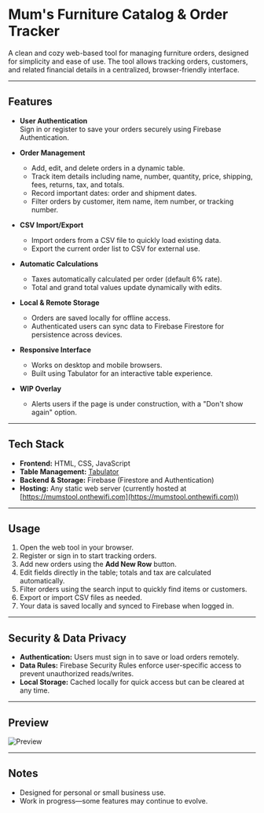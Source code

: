 # Mum's Furniture Catalog & Order Tracker

A clean and cozy web-based tool for managing furniture orders, designed for simplicity and ease of use. The tool allows tracking orders, customers, and related financial details in a centralized, browser-friendly interface.

---

## Features

- **User Authentication**  
  Sign in or register to save your orders securely using Firebase Authentication.

- **Order Management**  
  - Add, edit, and delete orders in a dynamic table.  
  - Track item details including name, number, quantity, price, shipping, fees, returns, tax, and totals.  
  - Record important dates: order and shipment dates.  
  - Filter orders by customer, item name, item number, or tracking number.

- **CSV Import/Export**  
  - Import orders from a CSV file to quickly load existing data.  
  - Export the current order list to CSV for external use.

- **Automatic Calculations**  
  - Taxes automatically calculated per order (default 6% rate).  
  - Total and grand total values update dynamically with edits.

- **Local & Remote Storage**  
  - Orders are saved locally for offline access.  
  - Authenticated users can sync data to Firebase Firestore for persistence across devices.

- **Responsive Interface**  
  - Works on desktop and mobile browsers.  
  - Built using Tabulator for an interactive table experience.

- **WIP Overlay**  
  - Alerts users if the page is under construction, with a "Don't show again" option.

---

## Tech Stack

- **Frontend:** HTML, CSS, JavaScript  
- **Table Management:** [Tabulator](https://tabulator.info/)  
- **Backend & Storage:** Firebase (Firestore and Authentication)  
- **Hosting:** Any static web server (currently hosted at [https://mumstool.onthewifi.com](https://mumstool.onthewifi.com))

---

## Usage

1. Open the web tool in your browser.  
2. Register or sign in to start tracking orders.  
3. Add new orders using the **Add New Row** button.  
4. Edit fields directly in the table; totals and tax are calculated automatically.  
5. Filter orders using the search input to quickly find items or customers.  
6. Export or import CSV files as needed.  
7. Your data is saved locally and synced to Firebase when logged in.

---

## Security & Data Privacy

- **Authentication:** Users must sign in to save or load orders remotely.  
- **Data Rules:** Firebase Security Rules enforce user-specific access to prevent unauthorized reads/writes.  
- **Local Storage:** Cached locally for quick access but can be cleared at any time.

---

## Preview

![Preview](https://mumstool.onthewifi.com/imgs/MumsToolPreview.png)

---

## Notes

- Designed for personal or small business use.  
- Work in progress—some features may continue to evolve.
